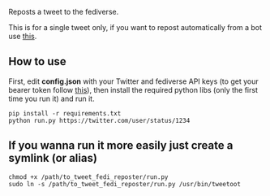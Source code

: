 Reposts a tweet to the fediverse.

This is for a single tweet only, if you want to repost automatically from a bot use [this](https://github.com/animeavi/tweet-toot).

## How to use

First, edit **config.json** with your Twitter and fediverse API keys (to get your bearer token follow [this](https://mastodonpy.readthedocs.io/en/stable/)), then install the required python libs (only the first time you run it) and run it. 

```
pip install -r requirements.txt
python run.py https://twitter.com/user/status/1234
```

## If you wanna run it more easily just create a symlink (or alias)

```
chmod +x /path/to_tweet_fedi_reposter/run.py
sudo ln -s /path/to_tweet_fedi_reposter/run.py /usr/bin/tweetoot
````
